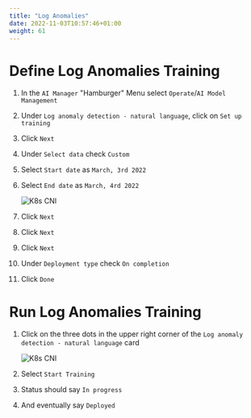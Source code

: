 ```yaml
---
title: "Log Anomalies"
date: 2022-11-03T10:57:46+01:00
weight: 61
---
```


# Define Log Anomalies Training


1. In the `AI Manager` "Hamburger" Menu select `Operate`/`AI Model Management`
1. Under `Log anomaly detection - natural language`, click on `Set up training`
1. Click `Next`
1. Under `Select data` check `Custom`
1. Select `Start date` as `March, 3rd 2022`
1. Select `End date` as `March, 4rd 2022`

	![K8s CNI](/cp4waiops-training/pics/43_training.png)

1. Click `Next`
1. Click `Next`
1. Click `Next`
1. Under `Deployment type` check `On completion`
1. Click `Done`



# Run Log Anomalies Training
1. Click on the three dots in the upper right corner of the `Log anomaly detection - natural language` card

	![K8s CNI](/cp4waiops-training/pics/44_training.png)


1. Select `Start Training`
1. Status should say `In progress`
1. And eventually say `Deployed`

